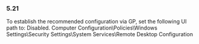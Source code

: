 
### 5.21  
To establish the recommended configuration via GP, set the following UI path to: Disabled. 
Computer Configuration\Policies\Windows Settings\Security Settings\System 
Services\Remote Desktop Configuration 
